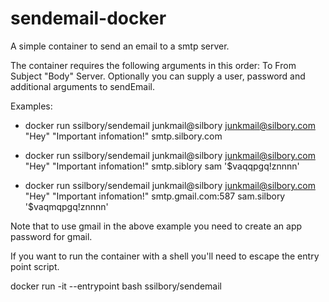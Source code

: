 # sendemail-docker
A simple container to send an email to a smtp server.

The container requires the following arguments in this order: To From Subject "Body" Server.
Optionally you can supply a user, password and additional arguments to sendEmail.

Examples:

- docker run ssilbory/sendemail junkmail@silbory junkmail@silbory.com "Hey" "Important infomation!" smtp.silbory.com

- docker run ssilbory/sendemail junkmail@silbory junkmail@silbory.com "Hey" "Important infomation!" smtp.siblory sam '$vaqqpgq!znnnn'

- docker run ssilbory/sendemail junkmail@silbory junkmail@silbory.com "Hey" "Important infomation!" smtp.gmail.com:587 sam.silbory '$vaqmqpgq!znnnn' 

Note that to use gmail in the above example you need to create an app password for gmail.


If you want to run the container with a shell you'll need to escape the entry point script.

docker run -it --entrypoint bash ssilbory/sendemail
